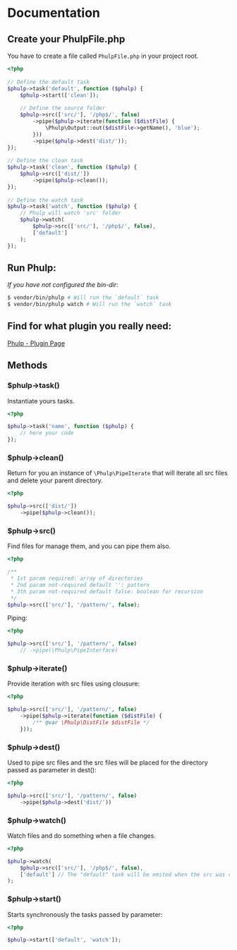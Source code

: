 # Documentation

## Create your PhulpFile.php

You have to create a file called `PhulpFile.php` in your project root.

```php
<?php
​
// Define the default task
$phulp->task('default', function ($phulp) {
    $phulp->start(['clean']);
​
    // Define the source folder
    $phulp->src(['src/'], '/php$/', false)
        ->pipe($phulp->iterate(function ($distFile) {
            \Phulp\Output::out($distFile->getName(), 'blue');
        }))
        ->pipe($phulp->dest('dist/'));
});
​
// Define the clean task
$phulp->task('clean', function ($phulp) {
    $phulp->src(['dist/'])
        ->pipe($phulp->clean());
});
​
// Define the watch task
$phulp->task('watch', function ($phulp) {
    // Phulp will watch 'src' folder
    $phulp->watch(
        $phulp->src(['src/'], '/php$/', false),
        ['default']
    );
});
```

## Run Phulp:

_If you have not configured the bin-dir:_

```bash
$ vendor/bin/phulp # Will run the `default` task
$ vendor/bin/phulp watch # Will run the `watch` task
```

## Find for what plugin you really need:

[Phulp - Plugin Page](https://reisraff.github.io/phulp/dist/#!/plugins)

## Methods

### $phulp->task()

Instantiate yours tasks.

```php
<?php

$phulp->task('name', function ($phulp) {
    // here your code
});
```

### $phulp->clean()

Return for you an instance of `\Phulp\PipeIterate` that will iterate all src files and delete your parent directory.

```php
<?php

$phulp->src(['dist/'])
    ->pipe($phulp->clean());
```

### $phulp->src()

Find files for manage them, and you can pipe them also.

```php
<?php

/**
 * 1st param required: array of directories
 * 2nd param not-required default '': pattern
 * 3th param not-required default false: boolean for recursion
 */
$phulp->src(['src/'], '/pattern/', false);
```

Piping:

```php
<?php

$phulp->src(['src/'], '/pattern/', false)
    // ->pipe(\Phulp\PipeInterface)
```

### $phulp->iterate()

Provide iteration with src files using clousure:

```php
<?php

$phulp->src(['src/'], '/pattern/', false)
    ->pipe($phulp->iterate(function ($distFile) {
        /** @var \Phulp\DistFile $distFile */
    }));
```

### $phulp->dest()

Used to pipe src files and the src files will be placed for the directory passed as parameter in dest():

```php
<?php

$phulp->src(['src/'], '/pattern/', false)
    ->pipe($phulp->dest('dist/'))
```

### $phulp->watch()

Watch files and do something when a file changes.

```php
<?php

$phulp->watch(
    $phulp->src(['src/'], '/php$/', false),
    ['default'] // The "default" task will be emited when the src was changed
);
```

### $phulp->start()

Starts synchronously the tasks passed by parameter:

```php
<?php

$phulp->start(['default', 'watch']);
```
